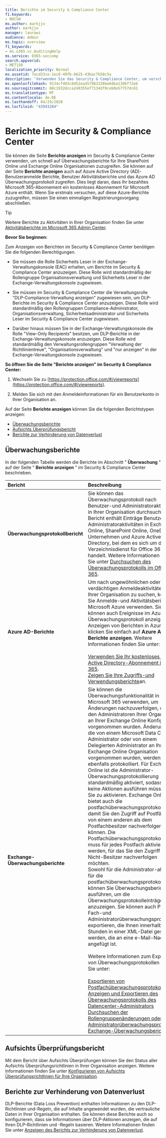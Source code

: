 ```yaml
---
title: Berichte im Security & Compliance Center
f1.keywords:
- NOCSH
ms.author: markjjo
author: markjjo
manager: laurawi
audience: Admin
ms.topic: overview
f1_keywords:
- ms.o365.cc.AuditingHelp
ms.service: O365-seccomp
search.appverid:
- MET150
localization_priority: Normal
ms.assetid: 7acd33ce-1ec8-49fb-b625-43bac7b58c5a
description: 'Verwenden Sie das Security & Compliance Center, um verschiedene Berichte für Ihre SharePoint Online und Exchange Online Organisation sowie Azure Active Directory-Berichte zu erhalten.  '
ms.openlocfilehash: 9134cf403c8452ea457983226be04ba139bf72e6
ms.sourcegitcommit: 60c1932dcca249355ef7134df0ceb0e57757dc81
ms.translationtype: MT
ms.contentlocale: de-DE
ms.lasthandoff: 04/29/2020
ms.locfileid: "43943284"
---
```

# <a name="reports-in-the-security--compliance-center"></a>Berichte im Security & Compliance Center

Sie können die Seite **Berichte anzeigen** im Security & Compliance Center verwenden, um schnell auf Überwachungsberichte für Ihre SharePoint Online und Exchange Online Organisationen zuzugreifen. Sie können auf der Seite **Berichte anzeigen** auch auf Azure Active Directory (AD)-Benutzeranmelde Berichte, Benutzer Aktivitätsberichte und das Azure AD Überwachungsprotokoll zugreifen. Dies liegt daran, dass Ihr bezahltes Microsoft 365-Abonnement ein kostenloses Abonnement für Microsoft Azure enthält. Wenn Sie erstmals versuchen, auf diese Azure-Berichte zuzugreifen, müssen Sie einen einmaligen Registrierungsvorgang abschließen. 
  
> [!TIP]
> Weitere Berichte zu Aktivitäten in Ihrer Organisation finden Sie unter [Aktivitätsberichte im Microsoft 365 Admin Center](https://support.office.com/article/0d6dfb17-8582-4172-a9a9-aed798150263). 
  
 **Bevor Sie beginnen:**
  
Zum Anzeigen von Berichten im Security & Compliance Center benötigen Sie die folgenden Berechtigungen.
  
- Sie müssen die Rolle Sicherheits Leser in der Exchange-Verwaltungskonsole (EAC) erhalten, um Berichte im Security & Compliance Center anzuzeigen. Diese Rolle wird standardmäßig der Rollengruppe Organisationsverwaltung und Sicherheits Leser in der Exchange-Verwaltungskonsole zugewiesen.
    
- Sie müssen im Security & Compliance Center die Verwaltungsrolle "DLP-Compliance-Verwaltung anzeigen" zugewiesen sein, um DLP-Berichte im Security & Compliance Center anzuzeigen. Diese Rolle wird standardmäßig den Rollengruppen Compliance-Administrator, Organisationsverwaltung, Sicherheitsadministrator und Sicherheits Leser im Security & Compliance Center zugewiesen.

- Darüber hinaus müssen Sie in der Exchange-Verwaltungskonsole die Rolle "View-Only Recipients" besitzen, um DLP-Berichte in der Exchange-Verwaltungskonsole anzuzeigen. Diese Rolle wird standardmäßig den Verwaltungsrollengruppen "Verwaltung der Richtlinientreue", "Organisationsverwaltung" und "nur anzeigen" in der Exchange-Verwaltungskonsole zugewiesen.
  
 **So öffnen Sie die Seite "Berichte anzeigen" im Security & Compliance Center:**
  
1. Wechseln Sie zu [https://protection.office.com/#/viewreports](https://protection.office.com/#/viewreports).
    
2. Melden Sie sich mit den Anmeldeinformationen für ein Benutzerkonto in Ihrer Organisation an.
    
Auf der Seite **Berichte anzeigen** können Sie die folgenden Berichtstypen anzeigen: 
  
- [Überwachungsberichte](#auditing-reports)
- [Aufsichts Überprüfungsbericht](#supervisory-review-report)
- [Berichte zur Verhinderung von Datenverlust](#data-loss-prevention-reports)
    
## <a name="auditing-reports"></a>Überwachungsberichte

In der folgenden Tabelle werden die Berichte im Abschnitt " **Überwachung** " auf der Seite " **Berichte anzeigen** " im Security & Compliance Center beschrieben. 
  
|**Bericht**|**Beschreibung**|
|:-----|:-----|
|**Überwachungsprotokollbericht** <br/> |Sie können das Überwachungsprotokoll nach Benutzer-und Administratoraktivitäten in Ihrer Organisation durchsuchen. Der Bericht enthält Einträge Benutzer-und Administratoraktivitäten in Exchange Online, SharePoint Online, OneDrive für Unternehmen und Azure Active Directory, bei dem es sich um den Verzeichnisdienst für Office 365 handelt. Weitere Informationen finden Sie unter [Durchsuchen des Überwachungsprotokolls im Office 365](search-the-audit-log-in-security-and-compliance.md).  <br/> |
|**Azure AD-Berichte** <br/> |Um nach ungewöhnlichen oder verdächtigen Anmeldeaktivitäten in Ihrer Organisation zu suchen, können Sie Anmelde-und Aktivitätsberichte in Microsoft Azure verwenden. Sie können auch Ereignisse im Azure AD Überwachungsprotokoll anzeigen. Zum Anzeigen von Berichten in Azure klicken Sie einfach auf **Azure AD Berichte anzeigen**. Weitere Informationen finden Sie unter: <br/><br/>[Verwenden Sie Ihr kostenloses Azure Active Directory-Abonnement in Office 365](use-your-free-azure-ad-subscription-in-office-365.md). <br/> [Zeigen Sie Ihre Zugriffs-und Verwendungsberichte](https://go.microsoft.com/fwlink/p/?LinkId=506902)an.  <br/> |
|**Exchange-Überwachungsberichte** <br/> | Sie können die Überwachungsfunktionalität in Microsoft 365 verwenden, um Änderungen nachzuverfolgen, die von den Administratoren Ihrer Organisation an Ihrer Exchange Online Konfiguration vorgenommen wurden. Änderungen, die von einem Microsoft Data Center-Administrator oder von einem Delegierten Administrator an Ihrer Exchange Online Organisation vorgenommen wurden, werden ebenfalls protokolliert. Für Exchange Online ist die Administrator-Überwachungsprotokollierung standardmäßig aktiviert, sodass Sie keine Aktionen ausführen müssen, um Sie zu aktivieren. Exchange Online bietet auch die postfachüberwachungsprotokollierung, damit Sie den Zugriff auf Postfächer von einem anderen als dem Postfachbesitzer nachverfolgen können. Die Postfachüberwachungsprotokollierung muss für jedes Postfach aktiviert werden, für das Sie den Zugriff durch Nicht-Besitzer nachverfolgen möchten.  <br/>  Sowohl für die Administrator-als auch für die postfachüberwachungsprotokollierung können Sie Überwachungsberichte ausführen, um die Überwachungsprotokolleinträge anzuzeigen. Sie können auch Post Fach-und Administratorüberwachungsprotokolle exportieren, die Ihnen innerhalb von 24 Stunden in einer XML-Datei gesendet werden, die an eine e-Mail-Nachricht angefügt ist. <br/><br/>Weitere Informationen zum Exportieren von Überwachungsprotokollen finden Sie unter:  <br/><br/> [Exportieren von Postfachüberwachungsprotokollen](https://go.microsoft.com/fwlink/p/?LinkID=404104) <br/> [Anzeigen und Exportieren des Überwachungsprotokolls des Datencenter-Administrators](https://go.microsoft.com/fwlink/p/?LinkId=404109) <br/> [Durchsuchen der Rollengruppenänderungen oder Administratorüberwachungsprotokolle](https://go.microsoft.com/fwlink/p/?LinkId=404105) <br/>   [Exchange-Überwachungsberichte](https://go.microsoft.com/fwlink/p/?LinkID=395232).  <br/> |
   
## <a name="supervisory-review-report"></a>Aufsichts Überprüfungsbericht

Mit dem Bericht über Aufsichts Überprüfungen können Sie den Status aller Aufsichts Überprüfungsrichtlinien in Ihrer Organisation anzeigen. Weitere Informationen finden Sie unter [Konfigurieren von Aufsichts Überprüfungsrichtlinien für Ihre Organisation](configure-supervision-policies.md).
  
## <a name="data-loss-prevention-reports"></a>Berichte zur Verhinderung von Datenverlust

DLP-Berichte (Data Loss Prevention) enthalten Informationen zu den DLP-Richtlinien und-Regeln, die auf Inhalte angewendet wurden, die vertrauliche Daten in Ihrer Organisation enthalten. Sie können diese Berichte auch so konfigurieren, dass sie Informationen über DLP-Aktionen anzeigen, die auf Ihren DLP-Richtlinien und -Regeln basieren. Weitere Informationen finden Sie unter [Anzeigen des Berichts zur Verhinderung von Datenverlust](view-the-dlp-reports.md).
